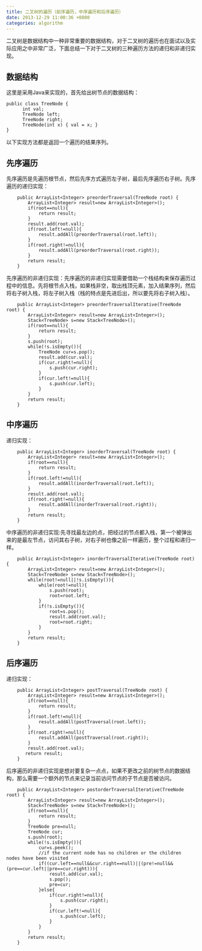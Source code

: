 ```yaml
---
title: 二叉树的遍历（前序遍历，中序遍历和后序遍历）
date: 2013-12-29 11:00:36 +0800
categories: algorithm
---
```


二叉树是数据结构中一种非常重要的数据结构，对于二叉树的遍历也在面试以及实际应用之中非常广泛，下面总结一下对于二叉树的三种遍历方法的递归和非递归实现。

## 数据结构
这里是采用Java来实现的，首先给出树节点的数据结构：
```
public class TreeNode {
      int val;
      TreeNode left;
      TreeNode right;
      TreeNode(int x) { val = x; }
}
```
以下实现方法都是返回一个遍历的结果序列。
## 先序遍历
先序遍历是先遍历根节点，然后先序方式遍历左子树，最后先序遍历右子树。先序遍历的递归实现：
```
    public ArrayList<Integer> preorderTraversal(TreeNode root) {
        ArrayList<Integer> result=new ArrayList<Integer>();
        if(root==null){
        	return result;
        }
        result.add(root.val);
        if(root.left!=null){
        	result.addAll(preorderTraversal(root.left));
        }
        if(root.right!=null){
        	result.addAll(preorderTraversal(root.right));
        }
        return result;
    }
```
先序遍历的非递归实现：先序遍历的非递归实现需要借助一个栈结构来保存遍历过程中的信息。先将根节点入栈，如果栈非空，取出栈顶元素，加入结果序列，然后将右子树入栈，将左子树入栈（栈的特点是先进后出，所以要先将右子树入栈）。
```
    public ArrayList<Integer> preorderTraversalIterative(TreeNode root) {
    	ArrayList<Integer> result=new ArrayList<Integer>();
    	Stack<TreeNode> s=new Stack<TreeNode>();
    	if(root==null){
    		return result;
    	}
    	s.push(root);
    	while(!s.isEmpty()){
    		TreeNode cur=s.pop();
    		result.add(cur.val);
    		if(cur.right!=null){
    			s.push(cur.right);
    		}
    		if(cur.left!=null){
    			s.push(cur.left);
    		}
    	}
    	return result;
    }
```
## 中序遍历
递归实现：
```
    public ArrayList<Integer> inorderTraversal(TreeNode root) {
    	ArrayList<Integer> result=new ArrayList<Integer>();
    	if(root==null){
    		return result;
    	}
    	if(root.left!=null){
    		result.addAll(inorderTraversal(root.left));
    	}
    	result.add(root.val);
    	if(root.right!=null){
    		result.addAll(inorderTraversal(root.right));
    	}
        return result;
    }
```
中序遍历的非递归实现:先寻找最左边的点，把经过的节点都入栈，第一个被弹出来的是最左节点，访问其右子树，对右子树也像之前一样遍历，整个过程和递归一样。
```
	public ArrayList<Integer> inorderTraversalIterative(TreeNode root) {
		ArrayList<Integer> result=new ArrayList<Integer>();
		Stack<TreeNode> s=new Stack<TreeNode>();
		while(root!=null||!s.isEmpty()){
			while(root!=null){
				s.push(root);
				root=root.left;
			}
			if(!s.isEmpty()){
				root=s.pop();
				result.add(root.val);
				root=root.right;
			}
		}
		return result;
	}
```
## 后序遍历
递归实现：
```
    public ArrayList<Integer> postTraversal(TreeNode root) {
    	ArrayList<Integer> result=new ArrayList<Integer>();
    	if(root==null){
    		return result;
    	}
    	if(root.left!=null){
    		result.addAll(postTraversal(root.left));
    	}
    	if(root.right!=null){
    		result.addAll(postTraversal(root.right));
    	}
		result.add(root.val);
       return result;
    }
```
后序遍历的非递归实现是想对要复杂一点点，如果不更改之前的树节点的数据结构，那么需要一个额外的节点来记录当前访问节点的子节点是否被访问。
```
    public ArrayList<Integer> postorderTraversalIterative(TreeNode root) {
    	ArrayList<Integer> result=new ArrayList<Integer>();
    	Stack<TreeNode> s=new Stack<TreeNode>();
    	if(root==null){
    		return result;
    	}
    	TreeNode pre=null;
    	TreeNode cur;
    	s.push(root);
    	while(!s.isEmpty()){
    		cur=s.peek();
    		//if the current node has no children or the children nodes have been visited
    		if((cur.left==null&&cur.right==null)||(pre!=null&&(pre==cur.left||pre==cur.right))){
    			result.add(cur.val);
    			s.pop();
    			pre=cur;
    		}else{
    			if(cur.right!=null){
    				s.push(cur.right);
    			}
    			if(cur.left!=null){
    				s.push(cur.left);
    			}
    		}
    	}
        return result;
    }
```








    
